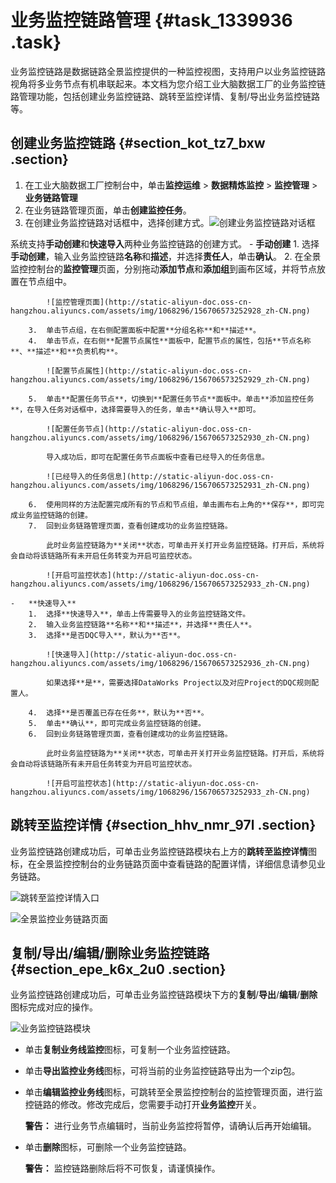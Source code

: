 # 业务监控链路管理 {#task_1339936 .task}

业务监控链路是数据链路全景监控提供的一种监控视图，支持用户以业务监控链路视角将多业务节点有机串联起来。本文档为您介绍工业大脑数据工厂的业务监控链路管理功能，包括创建业务监控链路、跳转至监控详情、复制/导出业务监控链路等。

## 创建业务监控链路 {#section_kot_tz7_bxw .section}

1.  在工业大脑数据工厂控制台中，单击**监控运维** \> **数据精炼监控** \> **监控管理** \> **业务链路管理**
2.  在业务链路管理页面，单击**创建监控任务**。
3.  在创建业务监控链路对话框中，选择创建方式。![创建业务监控链路对话框](http://static-aliyun-doc.oss-cn-hangzhou.aliyuncs.com/assets/img/1068296/156706573252927_zh-CN.png)

 系统支持**手动创建**和**快速导入**两种业务监控链路的创建方式。
    -   **手动创建** 
        1.  选择**手动创建**，输入业务监控链路**名称**和**描述**，并选择**责任人**，单击**确认**。
        2.  在全景监控控制台的**监控管理**页面，分别拖动**添加节点**和**添加组**到画布区域，并将节点放置在节点组中。

            ![监控管理页面](http://static-aliyun-doc.oss-cn-hangzhou.aliyuncs.com/assets/img/1068296/156706573252928_zh-CN.png)

        3.  单击节点组，在右侧配置面板中配置**分组名称**和**描述**。
        4.  单击节点，在右侧**配置节点属性**面板中，配置节点的属性，包括**节点名称**、**描述**和**负责机构**。

            ![配置节点属性](http://static-aliyun-doc.oss-cn-hangzhou.aliyuncs.com/assets/img/1068296/156706573252929_zh-CN.png)

        5.  单击**配置任务节点**，切换到**配置任务节点**面板中。单击**添加监控任务**，在导入任务对话框中，选择需要导入的任务，单击**确认导入**即可。

            ![配置任务节点](http://static-aliyun-doc.oss-cn-hangzhou.aliyuncs.com/assets/img/1068296/156706573252930_zh-CN.png)

            导入成功后，即可在配置任务节点面板中查看已经导入的任务信息。

            ![已经导入的任务信息](http://static-aliyun-doc.oss-cn-hangzhou.aliyuncs.com/assets/img/1068296/156706573252931_zh-CN.png)

        6.  使用同样的方法配置完成所有的节点和节点组，单击画布右上角的**保存**，即可完成业务监控链路的创建。
        7.  回到业务链路管理页面，查看创建成功的业务监控链路。

            此时业务监控链路为**关闭**状态，可单击开关打开业务监控链路。打开后，系统将会自动将该链路所有未开启任务转变为开启可监控状态。

            ![开启可监控状态](http://static-aliyun-doc.oss-cn-hangzhou.aliyuncs.com/assets/img/1068296/156706573252933_zh-CN.png)

    -   **快速导入** 
        1.  选择**快速导入**，单击上传需要导入的业务监控链路文件。
        2.  输入业务监控链路**名称**和**描述**，并选择**责任人**。
        3.  选择**是否DQC导入**，默认为**否**。

            ![快速导入](http://static-aliyun-doc.oss-cn-hangzhou.aliyuncs.com/assets/img/1068296/156706573252936_zh-CN.png)

            如果选择**是**，需要选择DataWorks Project以及对应Project的DQC规则配置人。

        4.  选择**是否覆盖已存在任务**，默认为**否**。
        5.  单击**确认**，即可完成业务监控链路的创建。
        6.  回到业务链路管理页面，查看创建成功的业务监控链路。

            此时业务监控链路为**关闭**状态，可单击开关打开业务监控链路。打开后，系统将会自动将该链路所有未开启任务转变为开启可监控状态。

            ![开启可监控状态](http://static-aliyun-doc.oss-cn-hangzhou.aliyuncs.com/assets/img/1068296/156706573252933_zh-CN.png)


## 跳转至监控详情 {#section_hhv_nmr_97l .section}

业务监控链路创建成功后，可单击业务监控链路模块右上方的**跳转至监控详情**图标，在全景监控控制台的业务链路页面中查看链路的配置详情，详细信息请参见业务链路。

![跳转至监控详情入口](http://static-aliyun-doc.oss-cn-hangzhou.aliyuncs.com/assets/img/1068296/156706573352937_zh-CN.png)

![全景监控业务链路页面](http://static-aliyun-doc.oss-cn-hangzhou.aliyuncs.com/assets/img/1068296/156706573352938_zh-CN.png)

## 复制/导出/编辑/删除业务监控链路 {#section_epe_k6x_2u0 .section}

业务监控链路创建成功后，可单击业务监控链路模块下方的**复制**/**导出**/**编辑**/**删除**图标完成对应的操作。

![业务监控链路模块](http://static-aliyun-doc.oss-cn-hangzhou.aliyuncs.com/assets/img/1068296/156706573352939_zh-CN.png)

-   单击**复制业务线监控**图标，可复制一个业务监控链路。
-   单击**导出监控业务线**图标，可将当前的业务监控链路导出为一个zip包。
-   单击**编辑监控业务线**图标，可跳转至全景监控控制台的监控管理页面，进行监控链路的修改。修改完成后，您需要手动打开**业务监控**开关。

    **警告：** 进行业务节点编辑时，当前业务监控将暂停，请确认后再开始编辑。

-   单击**删除**图标，可删除一个业务监控链路。

    **警告：** 监控链路删除后将不可恢复，请谨慎操作。



